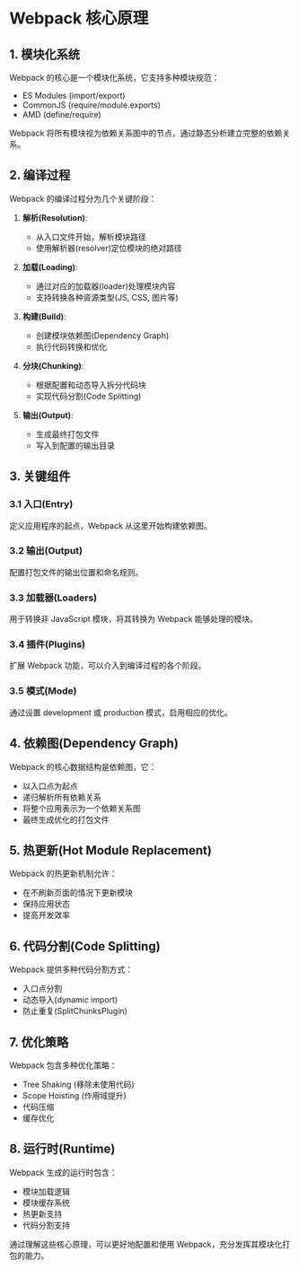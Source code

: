 # Webpack 核心原理

## 1. 模块化系统

Webpack 的核心是一个模块化系统，它支持多种模块规范：

- ES Modules (import/export)
- CommonJS (require/module.exports)
- AMD (define/require)

Webpack 将所有模块视为依赖关系图中的节点，通过静态分析建立完整的依赖关系。

## 2. 编译过程

Webpack 的编译过程分为几个关键阶段：

1. **解析(Resolution)**:

   - 从入口文件开始，解析模块路径
   - 使用解析器(resolver)定位模块的绝对路径

2. **加载(Loading)**:

   - 通过对应的加载器(loader)处理模块内容
   - 支持转换各种资源类型(JS, CSS, 图片等)

3. **构建(Build)**:

   - 创建模块依赖图(Dependency Graph)
   - 执行代码转换和优化

4. **分块(Chunking)**:

   - 根据配置和动态导入拆分代码块
   - 实现代码分割(Code Splitting)

5. **输出(Output)**:
   - 生成最终打包文件
   - 写入到配置的输出目录

## 3. 关键组件

### 3.1 入口(Entry)

定义应用程序的起点，Webpack 从这里开始构建依赖图。

### 3.2 输出(Output)

配置打包文件的输出位置和命名规则。

### 3.3 加载器(Loaders)

用于转换非 JavaScript 模块，将其转换为 Webpack 能够处理的模块。

### 3.4 插件(Plugins)

扩展 Webpack 功能，可以介入到编译过程的各个阶段。

### 3.5 模式(Mode)

通过设置 development 或 production 模式，启用相应的优化。

## 4. 依赖图(Dependency Graph)

Webpack 的核心数据结构是依赖图，它：

- 以入口点为起点
- 递归解析所有依赖关系
- 将整个应用表示为一个依赖关系图
- 最终生成优化的打包文件

## 5. 热更新(Hot Module Replacement)

Webpack 的热更新机制允许：

- 在不刷新页面的情况下更新模块
- 保持应用状态
- 提高开发效率

## 6. 代码分割(Code Splitting)

Webpack 提供多种代码分割方式：

- 入口点分割
- 动态导入(dynamic import)
- 防止重复(SplitChunksPlugin)

## 7. 优化策略

Webpack 包含多种优化策略：

- Tree Shaking (移除未使用代码)
- Scope Hoisting (作用域提升)
- 代码压缩
- 缓存优化

## 8. 运行时(Runtime)

Webpack 生成的运行时包含：

- 模块加载逻辑
- 模块缓存系统
- 热更新支持
- 代码分割支持

通过理解这些核心原理，可以更好地配置和使用 Webpack，充分发挥其模块化打包的能力。
